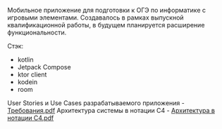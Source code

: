 Мобильное приложение для подготовки к ОГЭ по информатике с игровыми элементами. Создавалось в рамках выпускной квалификационной работы, в будущем планируется расширение функциональности.

Стэк:
- kotlin
- Jetpack Compose
- ktor client
- kodein
- room

User Stories и Use Cases разрабатываемого приложения - [Требования.pdf](https://github.com/user-attachments/files/20708568/default.pdf)
Архитектура системы в нотации C4 - [Архитектура в нотации C4.pdf](https://github.com/user-attachments/files/20708843/C4.pdf)
